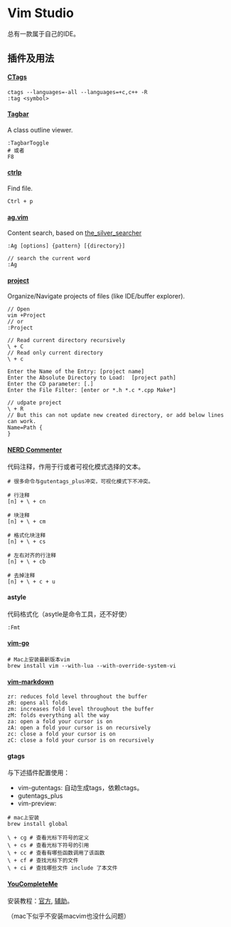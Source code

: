 # Vim Studio

总有一款属于自己的IDE。 

## 插件及用法

#### [CTags](http://ctags.sourceforge.net/)
```
ctags --languages=-all --languages=+c,c++ -R
:tag <symbol>
```

#### [Tagbar](https://github.com/majutsushi/tagbar)
A class outline viewer.
```
:TagbarToggle
# 或者
F8
```

#### [ctrlp](https://github.com/ctrlpvim/ctrlp.vim)
Find file.
```
Ctrl + p
```

#### [ag.vim](https://github.com/rking/ag.vim)
Content search, based on [the_silver_searcher](https://github.com/ggreer/the_silver_searcher)
```
:Ag [options] {pattern} [{directory}]
 
// search the current word
:Ag
```

#### [project](http://www.vim.org/scripts/script.php?script_id=69)
Organize/Navigate projects of files (like IDE/buffer explorer).
```
// Open
vim +Project
// or
:Project
 
// Read current directory recursively
\ + C
// Read only current directory
\ + c

Enter the Name of the Entry: [project name]
Enter the Absolute Directory to Load:  [project path]
Enter the CD parameter: [.]
Enter the File Filter: [enter or *.h *.c *.cpp Make*]
 
// udpate project
\ + R
// But this can not update new created directory, or add below lines can work.
Name=Path {
}
```

#### [NERD Commenter](https://github.com/preservim/nerdcommenter)
代码注释，作用于行或者可视化模式选择的文本。
```
# 很多命令与gutentags_plus冲突，可视化模式下不冲突。

# 行注释
[n] + \ + cn

# 块注释
[n] + \ + cm

# 格式化块注释
[n] + \ + cs

# 左右对齐的行注释
[n] + \ + cb

# 去掉注释
[n] + \ + c + u
```

#### astyle
代码格式化（asytle是命令工具，还不好使）
```
:Fmt
```

#### [vim-go](https://github.com/fatih/vim-go)

```
# Mac上安装最新版本vim
brew install vim --with-lua --with-override-system-vi
```

#### [vim-markdown](https://github.com/fatih/vim-markdown)
```
zr: reduces fold level throughout the buffer
zR: opens all folds
zm: increases fold level throughout the buffer
zM: folds everything all the way
za: open a fold your cursor is on
zA: open a fold your cursor is on recursively
zc: close a fold your cursor is on
zC: close a fold your cursor is on recursively
```

#### gtags

与下述插件配置使用：
* vim-gutentags: 自动生成tags，依赖ctags。
* gutentags_plus
* vim-preview: 

```
# mac上安装
brew install global

\ + cg # 查看光标下符号的定义
\ + cs # 查看光标下符号的引用
\ + cc # 查看有哪些函数调用了该函数
\ + cf # 查找光标下的文件
\ + ci # 查找哪些文件 include 了本文件

```

#### [YouCompleteMe](https://github.com/ycm-core/YouCompleteMe)
安装教程：[官方](https://github.com/ycm-core/YouCompleteMe#macos), [辅助](https://vimjc.com/vim-youcompleteme-install.html)。

（mac下似乎不安装macvim也没什么问题）

